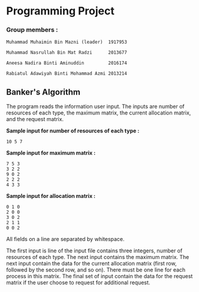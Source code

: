 # Programming Project

### Group members : 

```
Muhammad Muhaimin Bin Mazni (leader)  1917953

Muhammad Nasrullah Bin Mat Radzi      2013677 

Aneesa Nadira Binti Aminuddin         2016174

Rabiatul Adawiyah Binti Mohammad Azmi 2013214
```

## Banker's Algorithm

The program reads the information user input. The inputs are number of resources of each type, the maximum matrix, the current allocation matrix, and the request matrix.

__Sample input for number of resources of each type :__
```
10 5 7
```

__Sample input for maximum matrix :__
```
7 5 3
3 2 2
9 0 2
2 2 2
4 3 3
```
__Sample input for allocation matrix :__
```
0 1 0
2 0 0
3 0 2
2 1 1
0 0 2
```

All fields on a line are separated by whitespace.

The first input is line of the input file contains three integers,  number of resources of each type. The next input contains the maximum matrix. The next input contain the data for the current allocation matrix (first row, followed by the second row, and so on). There must be one line for each process in this matrix. The final set of input contain the data for the request matrix if the user choose to request for additional request. 

